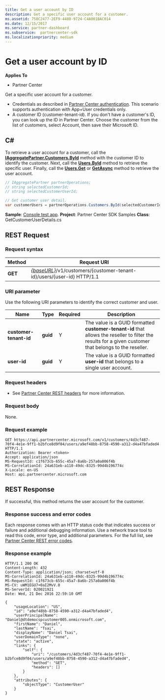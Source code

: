 ```yaml
---
title: Get a user account by ID
description: Get a specific user account for a customer.
ms.assetid: 758C2477-2EF9-4480-9724-C4A001BAC014
ms.date: 12/15/2017
ms.service: partner-dashboard
ms.subservice:  partnercenter-sdk
ms.localizationpriority: medium
---
```


# Get a user account by ID


**Applies To**

- Partner Center

Get a specific user account for a customer.

- Credentials as described in [Partner Center authentication](partner-center-authentication.md). This scenario supports authentication with App+User credentials only.
- A customer ID (customer-tenant-id). If you don't have a customer's ID, you can look up the ID in Partner Center. Choose the customer from the list of customers, select Account, then save their Microsoft ID.

## <span id="C_"/><span id="c_"/>C#


To retrieve a user account for a customer, call the [**IAggregatePartner.Customers.ById**](https://docs.microsoft.com/dotnet/api/microsoft.store.partnercenter.customers.icustomercollection.byid) method with the customer ID to identify the customer. Next, call the [**Users.ById**](https://docs.microsoft.com/dotnet/api/microsoft.store.partnercenter.customerusers.icustomerusercollection.byid) method to retrieve the specific user. Finally, call the [**Users.Get**](https://docs.microsoft.com/dotnet/api/microsoft.store.partnercenter.customerusers.icustomerusercollection.get) or [**GetAsync**](https://docs.microsoft.com/dotnet/api/microsoft.store.partnercenter.customerusers.icustomerusercollection.getasync) method to retrieve the user account.

``` csharp
// IAggregatePartner partnerOperations;
// string selectedCustomerId;
// string selectedCustomerUserId;

// Get customer user detail.
var customerUsers = partnerOperations.Customers.ById(selectedCustomerId).Users.ById(selectedCustomerUserId).Get();
```

**Sample**: [Console test app](console-test-app.md). **Project**: Partner Center SDK Samples **Class**: GetCustomerUserDetails.cs

## <span id="REST_Request"/><span id="rest_request"/><span id="REST_REQUEST"/>REST Request


### Request syntax

| Method  | Request URI                                                                                            |
|---------|--------------------------------------------------------------------------------------------------------|
| **GET** | [*{baseURL}*](partner-center-rest-urls.md)/v1/customers/{customer-tenant-id}/users/{user-id} HTTP/1.1 |

 

### URI parameter

Use the following URI parameters to identify the correct customer and user.

| Name                   | Type     | Required | Description                                                                                                                                            |
|------------------------|----------|----------|--------------------------------------------------------------------------------------------------------------------------------------------------------|
| **customer-tenant-id** | **guid** | Y        | The value is a GUID formatted **customer-tenant-id** that allows the reseller to filter the results for a given customer that belongs to the reseller. |
| **user-id**            | **guid** | Y        | The value is a GUID formatted **user-id** that belongs to a single user account.                                                                       |

 

### Request headers

- See [Partner Center REST headers](headers.md) for more information.

### Request body

None.

### Request example

```http
GET https://api.partnercenter.microsoft.com/v1/customers/4d3cf487-70f4-4e1e-9ff1-b2bfce8d9f04/users/a9ef48bb-8758-4590-a312-d4a47bfaded4 HTTP/1.1
Authorization: Bearer <token>
Accept: application/json
MS-RequestId: c1f673cb-655c-45a7-8a6b-257a0a006f4b
MS-CorrelationId: 24a631eb-a110-49dc-8325-99d4b196774c
X-Locale: en-US
Host: api.partnercenter.microsoft.com
```

## <span id="REST_Response"/><span id="rest_response"/><span id="REST_RESPONSE"/>REST Response


If successful, this method returns the user account for the customer.

### Response success and error codes

Each response comes with an HTTP status code that indicates success or failure and additional debugging information. Use a network trace tool to read this code, error type, and additional parameters. For the full list, see [Partner Center REST error codes](error-codes.md).

### Response example

```http
HTTP/1.1 200 OK
Content-Length: 432
Content-Type: application/json; charset=utf-8
MS-CorrelationId: 24a631eb-a110-49dc-8325-99d4b196774c
MS-RequestId: c1f673cb-655c-45a7-8a6b-257a0a006f4b
MS-CV: uWM1EGU7+0aI2MvV.0
MS-ServerId: 020021921
Date: Wed, 21 Dec 2016 22:59:10 GMT

﻿{
    "usageLocation": "US",
    "id": "a9ef48bb-8758-4590-a312-d4a47bfaded4",
    "userPrincipalName": "Daniel@dtdemocspcustomer005.onmicrosoft.com",
    "firstName": "Daniel",
    "lastName": "Tsai",
    "displayName": "Daniel Tsai",
    "userDomainType": "none",
    "state": "active",
    "links": {
        "self": {
            "uri": "/customers/4d3cf487-70f4-4e1e-9ff1-b2bfce8d9f04/users/a9ef48bb-8758-4590-a312-d4a47bfaded4",
            "method": "GET",
            "headers": []
        }
    },
    "attributes": {
        "objectType": "CustomerUser"
    }
}
```

 

 




